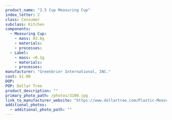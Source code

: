 ```yaml
---
product_name: "2.5 Cup Measuring Cup"
index_letter: 2
class: Consumer
subclass: Kitchen
components:
  - Measuring Cup:
    - mass: 83.6g
    - materials:
    - processes:
  - Label:
    - mass: <0.1g
    - materials:
    - processes:
manufacturer: "Greenbrier International, INC."
cost: $1.00
DOP: 
POP: Dollar Tree
product_description: ""
primary_photo_path: /photos/3100.jpg
link_to_manufacturer_website: "https://www.dollartree.com/Plastic-Measuring-Cups-2-189-Cups/p147281/index.pro"
additional_photos:
  - additional_photo_path: ""
---
```

